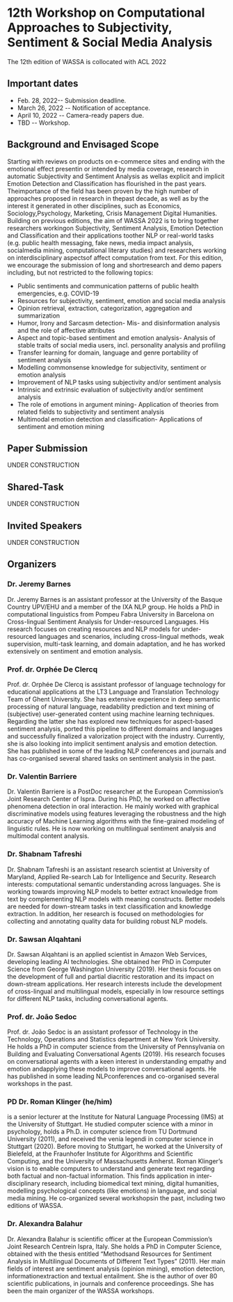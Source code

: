 # 12th Workshop on Computational Approaches to Subjectivity, Sentiment & Social Media Analysis
The 12th edition of WASSA is collocated with ACL 2022
## Important dates
- Feb. 28, 2022-- Submission deadline.
- March 26, 2022 -- Notification of acceptance.
- April 10, 2022 -- Camera-ready papers due.
- TBD -- Workshop.

## Background and Envisaged Scope

Starting with reviews on products on e-commerce sites and ending with the emotional effect presentin or intended by media coverage, research in automatic Subjectivity and Sentiment Analysis as wellas explicit and implicit Emotion Detection and Classification has flourished in the past years.  Theimportance of the field has been proven by the high number of approaches proposed in research in thepast decade, as well as by the interest it generated in other disciplines, such as Economics, Sociology,Psychology, Marketing, Crisis Management  Digital Humanities. Building on previous editions, the aim of WASSA 2022 is to bring together researchers workingon Subjectivity, Sentiment Analysis, Emotion Detection and Classification and their applications toother NLP or real-world tasks (e.g.  public health messaging, fake news, media impact analysis, socialmedia mining, computational literary studies) and researchers working on interdisciplinary aspectsof affect computation from text.  For this edition,  we encourage the submission of long and shortresearch and demo papers including, but not restricted to the following topics:

- Public sentiments and communication patterns of public health emergencies, e.g.  COVID-19
- Resources for subjectivity, sentiment, emotion and social media analysis
- Opinion retrieval, extraction, categorization, aggregation and summarization
- Humor, Irony and Sarcasm detection- Mis- and disinformation analysis and the role of affective attributes
- Aspect and topic-based sentiment and emotion analysis- Analysis of stable traits of social media users, incl.  personality analysis and profiling
- Transfer learning for domain, language and genre portability of sentiment analysis
- Modelling commonsense knowledge for subjectivity, sentiment or emotion analysis
- Improvement of NLP tasks using subjectivity and/or sentiment analysis
- Intrinsic and extrinsic evaluation of subjectivity and/or sentiment analysis
- The role of emotions in argument mining- Application of theories from related fields to subjectivity and sentiment analysis
- Multimodal emotion detection and classification- Applications of sentiment and emotion mining

## Paper Submission

UNDER CONSTRUCTION

## Shared-Task

UNDER CONSTRUCTION

## Invited Speakers

UNDER CONSTRUCTION

## Organizers

### Dr. Jeremy Barnes 
Dr. Jeremy Barnes is an assistant professor at the University of the Basque Country UPV/EHU and a member of the IXA NLP group.  He holds a PhD in computational linguistics from Pompeu Fabra University in Barcelona on Cross-lingual Sentiment Analysis for Under-resourced Languages. His research focuses on creating resources and NLP models for under-resourced languages and scenarios, including cross-lingual methods, weak supervision, multi-task learning, and domain adaptation, and he has worked extensively on sentiment and emotion analysis.

### Prof. dr. Orphée De Clercq
Prof. dr. Orphée De Clercq is assistant professor of language technology for educational applications at the LT3 Language and Translation Technology Team of Ghent University.  She has extensive experience in deep semantic processing of natural language, readability prediction and text mining of (subjective) user-generated content using machine learning techniques.  Regarding the latter she has  explored  new  techniques  for  aspect-based  sentiment  analysis,  ported  this  pipeline  to  different domains and languages and successfully finalized a valorization project with the industry.  Currently, she is also looking into implicit sentiment analysis and emotion detection.  She has published in some of the leading NLP conferences and journals and has co-organised several shared tasks on sentiment analysis in the past.

### Dr.  Valentin  Barriere
Dr.  Valentin  Barriere is  a  PostDoc  researcher  at  the  European  Commission’s  Joint  Research Center of Ispra.  During his PhD, he worked on affective phenomena detection in oral interaction. He mainly worked with graphical discriminative models using features leveraging the robustness and the high accuracy of Machine Learning algorithms with the fine-grained modeling of linguistic rules. He is now working on multilingual sentiment analysis and multimodal content analysis.

### Dr. Shabnam Tafreshi
Dr. Shabnam Tafreshi is an assistant research scientist at University of Maryland, Applied Re-search Lab for Intelligence and Security. Research interests: computational semantic understanding across languages.  She is working towards improving NLP models to better extract knowledge from text by complementing NLP models with meaning constructs. Better models are needed for down-stream tasks in text classification and knowledge extraction.  In addition, her research is focused on methodologies for collecting and annotating quality data for building robust NLP models.

### Dr. Sawsan Alqahtani
Dr. Sawsan Alqahtani is an applied scientist in Amazon Web Services, developing leading AI technologies.  She obtained her PhD in Computer Science from George Washington University (2019). Her thesis focuses on the development of full and partial diacritic restoration and its impact on down-stream applications.  Her research interests include the development of cross-lingual and multilingual models, especially in low resource settings for different NLP tasks, including conversational agents.

### Prof.  dr.  João  Sedoc
Prof.  dr.  João  Sedoc is  an  assistant  professor  of  Technology  in  the  Technology,  Operations and Statistics department at New York University.  He holds a PhD in computer science from the University of Pennsylvania on Building and Evaluating Conversational Agents (2019).  His research focuses on conversational agents with a keen interest in understanding empathy and emotion andapplying  these  models  to  improve  conversational  agents.   He  has  published  in  some  leading  NLPconferences and co-organised several workshops in the past.

### PD  Dr.  Roman  Klinger  (he/him)
is  a  senior  lecturer  at  the  Institute  for  Natural  Language Processing (IMS) at the University of Stuttgart.  He studied computer science with a minor in psychology, holds a Ph.D. in computer science from TU Dortmund University (2011), and received the venia legendi in computer science in Stuttgart (2020).  Before moving to Stuttgart, he worked at the University of Bielefeld, at the Fraunhofer Institute for Algorithms and Scientific Computing, and the University of Massachusetts Amherst.  Roman Klinger’s vision is to enable computers to understand and generate text regarding both factual and non-factual information.  This finds application in inter-disciplinary research, including biomedical text mining, digital humanities, modelling psychological concepts (like emotions) in language, and social media mining.  He co-organized several workshopsin the past, including two editions of WASSA.

### Dr. Alexandra Balahur
Dr. Alexandra Balahur is scientific officer at the European Commission’s Joint Research Centrein Ispra, Italy.  She holds a PhD in Computer Science, obtained with the thesis entitled “Methodsand Resources for Sentiment Analysis in Multilingual Documents of Different Text Types” (2011). Her main fields of interest are sentiment analysis (opinion mining), emotion detection, informationextraction and textual entailment.  She is the author of over 80 scientific publications,  in journals and conference proceedings.  She has been the main organizer of the WASSA workshops.
